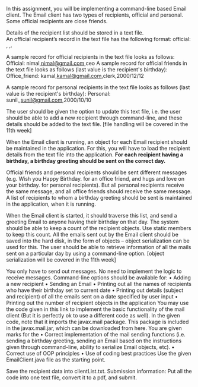 In this assignment, you will be implementing a command-line based Email client.
The Email client has two types of recipients, official and personal. Some official recipients are close friends.

Details of the recipient list should be stored in a text file.  
An official recipient’s record in the text file has the following format:
official: <name>, <Email>,<designation>.

A sample record for official recipients in the text file looks as follows:
Official: nimal,nimal@gmail.com,ceo
A sample record for official friends in the text file looks as follows (last value is the recipient's birthday):
Office_friend: kamal,kamal@gmail.com,clerk,2000/12/12


A sample record for personal recipients in the text file looks as follows (last value is the recipient's birthday):
Personal: sunil,<nick-name>,sunil@gmail.com,2000/10/10

The user should be given the option to update this text file,
i.e. the user should be able to add a new recipient through command-line,
and these details should be added to the text file.
[file handling will be covered in the 11th week]

When the Email client is running, an object for each Email recipient should be maintained in the application.
For this, you will have to load the recipient details from the text file into the application.
**For each recipient having a birthday, a birthday greeting should be sent on the correct day.**

Official friends and personal recipients should be sent different messages (e.g. Wish you Happy Birthday.
<your name> for an office friend, and hugs and love on your birthday. <your name> for personal recipients).
But all personal recipients receive the same message, and all office friends should receive the same message.  
A list of recipients to whom a birthday greeting should be sent is maintained in the application, when it is running.

When the Email client is started, it should traverse this list,
and send a greeting Email to anyone having their birthday on that day.
The system should be able to keep a count of the recipient objects. Use static members to keep this count.
All the emails sent out by the Email client should be saved into the hard disk, 
in the form of objects – object serialization can be used for this. 
The user should be able to retrieve information of all the mails sent on a particular day by using a command-line option. 
[object serialization will be covered in the 11th week]

You only have to send out messages. No need to implement the logic to receive messages.
Command-line options should be available for:
•	Adding a new recipient
•	Sending an Email
•	Printing out all the names of recipients who have their birthday set to current date
•	Printing out details (subject and recipient) of all the emails sent on a date specified by user input
•	Printing out the number of recipient objects in the application
You may use the code given in this link to implement the basic functionality of the mail client 
(But it is perfectly ok to use a different code as well). 
In the given code, note that it imports the javax.mail package. 
This package is included in the javax.mail.jar, which can be downloaded from here.
You are given marks for the
•	Correct implementation of the mail sending functions 
(i.e. sending a birthday greeting, sending an Email based on the instructions given through command-line, ability to serialize Email objects,  etc).
•	Correct use of OOP principles
•	Use of coding best practices
Use the given EmailClient.java file as the starting point.

Save the recipient data into clientList.txt.
Submission information: Put all the code into one text file, convert it to a pdf, and submit. 

